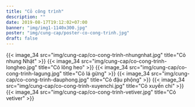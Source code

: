 ```yaml
---
title: "Cỏ công trình"
description: ""
date: 2019-08-17T19:12:02+07:00
banner: "img/img1-1140x300.jpg"
poster: "img/cung-cap/poster-co-cong-trinh.jpg"
draft: false
---
```


<div class="row text-center">
    {{< image_34 src="img/cung-cap/co-cong-trinh-nhungnhat.jpg" title="Cỏ nhung Nhật" >}}
    {{< image_34 src="img/cung-cap/co-cong-trinh-longheo.jpg" title="Cỏ lông heo" >}}
    {{< image_34 src="img/cung-cap/co-cong-trinh-lagung.jpg" title="Cỏ lá gừng" >}}
    {{< image_34 src="img/cung-cap/co-cong-trinh-dauphong.jpg" title="Cỏ đậu phộng" >}}
    {{< image_34 src="img/cung-cap/co-cong-trinh-xuyenchi.jpg" title="Cỏ xuyến chi" >}}
    {{< image_34 src="img/cung-cap/co-cong-trinh-vetiver.jpg" title="Cỏ vetiver" >}}
</div>